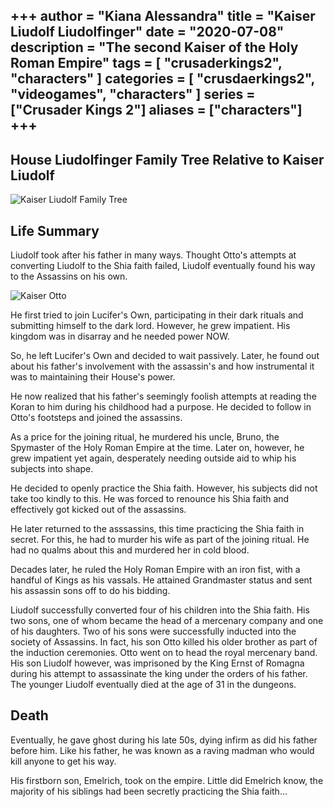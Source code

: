 +++
author = "Kiana Alessandra"
title = "Kaiser Liudolf Liudolfinger"
date = "2020-07-08"
description = "The second Kaiser of the Holy Roman Empire"
tags = [
    "crusaderkings2",
    "characters"
]
categories = [
    "crusdaerkings2",
    "videogames",
    "characters"
]
series = ["Crusader Kings 2"]
aliases = ["characters"]
+++
---

## House Liudolfinger Family Tree Relative to Kaiser Liudolf

![Kaiser Liudolf Family Tree](/LiudolfFamilyTree.png)

## Life Summary

Liudolf took after his father in many ways. Thought Otto's attempts at converting Liudolf to the Shia faith failed, Liudolf eventually found his way to the Assassins on his own.

![Kaiser Otto](/Liudolf.png)

He first tried to join Lucifer's Own, participating in their dark rituals and submitting himself to the dark lord. However, he grew impatient. His kingdom was in disarray and he needed power NOW.

So, he left Lucifer's Own and decided to wait passively. Later, he found out about his father's involvement with the assassin's and how instrumental it was to maintaining their House's power.

He now realized that his father's seemingly foolish attempts at reading the Koran to him during his childhood had a purpose. He decided to follow in Otto's footsteps and joined the assassins. 

As a price for the joining ritual, he murdered his uncle, Bruno, the Spymaster of the Holy Roman Empire at the time. Later on, however, he grew impatient yet again, desperately needing outside aid to whip his subjects into shape.

He decided to openly practice the Shia faith. However, his subjects did not take too kindly to this. He was forced to renounce his Shia faith and effectively got kicked out of the assassins.

He later returned to the asssassins, this time practicing the Shia faith in secret. For this, he had to murder his wife as part of the joining ritual. He had no qualms about this and murdered her in cold blood.

Decades later, he ruled the Holy Roman Empire with an iron fist, with a handful of Kings as his vassals. He attained Grandmaster status and sent his assassin sons off to do his bidding.


Liudolf successfully converted four of his children into the Shia faith. His two sons, one of whom became the head of a mercenary company and one of his daughters. Two of his sons were successfully inducted into the society of Assassins. In fact, his son Otto killed his older brother as part of the induction ceremonies. Otto went on to head the royal mercenary band. His son Liudolf however, was imprisoned by the King Ernst of Romagna during his attempt to assassinate the king under the orders of his father. The younger Liudolf eventually died at the age of 31 in the dungeons. 

## Death

Eventually, he gave ghost during his late 50s, dying infirm as did his father before him. Like his father, he was known as a raving madman who would kill anyone to get his way.

His firstborn son, Emelrich, took on the empire. Little did Emelrich know, the majority of his siblings had been secretly practicing the Shia faith...
